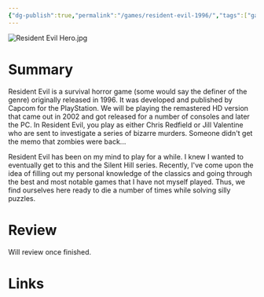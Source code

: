 ```yaml
---
{"dg-publish":true,"permalink":"/games/resident-evil-1996/","tags":["games","LP"],"created":"2024-12-29","updated":"2024-12-30"}
---
```



![Resident Evil Hero.jpg](/img/user/Attachments/Resident%20Evil%20Hero.jpg)

# Summary

Resident Evil is a survival horror game (some would say the definer of the genre) originally released in 1996. It was developed and published by Capcom for the PlayStation. We will be playing the remastered HD version that came out in 2002 and got released for a number of consoles and later the PC. In Resident Evil, you play as either Chris Redfield or Jill Valentine who are sent to investigate a series of bizarre murders. Someone didn't get the memo that zombies were back...

Resident Evil has been on my mind to play for a while. I knew I wanted to eventually get to this and the Silent Hill series. Recently, I've come upon the idea of filling out my personal knowledge of the classics and going through the best and most notable games that I have not myself played. Thus, we find ourselves here ready to die a number of times while solving silly puzzles.

# Review

Will review once finished.

# Links
